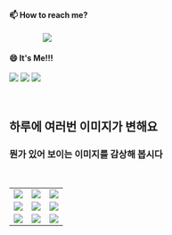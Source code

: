 #### 📫 How to reach me?
<a href="mailto:thquddnr123@gmail.com">
    <img 
        src="https://img.shields.io/badge/Gmail-d14836?style=flat-square&logo=Gmail&logoColor=white&link=mailto:thquddnr123@gmail.com"
        style="height : auto; margin-left : 60px; margin-right : 60px;"/>
</a>

#### 😄 It's Me!!!

<a href="https://cybecho.notion.site/SBU-s-Archives-854ccd3338c2456a867956f26143998a" target="_blank"><img src="https://img.shields.io/badge/Portfolio-303030?style=for-the-badge&logo=Notion&logoColor=white"/></a>
<a href="https://www.instagram.com/junk_warrior_vintage/" target="_blank"><img src="https://img.shields.io/badge/@junk_warrir_vintage-E4405F?style=for-the-badge&logo=Instagram&logoColor=white"/></a>
<a href="https://www.behance.net/thquddnr125654" target="_blank"><img src="https://img.shields.io/badge/Behance-1769FF?style=for-the-badge&logo=Behance&logoColor=white"/></a>

</br>

## 하루에 여러번 이미지가 변해요
### 뭔가 있어 보이는 이미지를 감상해 봅시다

<!--
마크업 바로보기 사이트
https://dillinger.io/ 
-->
 <br/> <table>
<tr>
<td><a href='https://www.yahoo.com'><img src='https://www.random-art.org/img/large/416768.jpg'></a></td>
<td><a href='https://www.google.com'><img src='https://www.random-art.org/img/large/416174.jpg'></a></td>
<td><a href='https://www.google.com'><img src='https://www.random-art.org/img/large/416637.jpg'></a></td>
</tr>
<tr>
<td><a href='https://github.com/HelloZOOO'><img src='https://www.random-art.org/img/large/417465.jpg'></a></td>
<td><a href='https://github.com/HelloZOOO'><img src='https://www.random-art.org/img/large/416575.jpg'></a></td>
<td><a href='https://www.google.com'><img src='https://www.random-art.org/img/large/415732.jpg'></a></td>
</tr>
<tr>
<td><a href='https://www.naver.com'><img src='https://www.random-art.org/img/large/416267.jpg'></a></td>
<td><a href='https://www.google.com'><img src='https://www.random-art.org/img/large/417109.jpg'></a></td>
<td><a href='https://github.com/HelloZOOO'><img src='https://www.random-art.org/img/large/415952.jpg'></a></td>
</tr>
</table>
